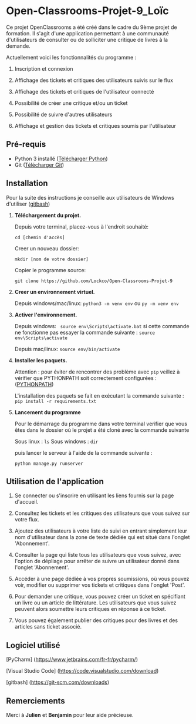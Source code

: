 # Open-Classrooms-Projet-9_Loïc

Ce projet OpenClassrooms a été créé dans le cadre du 9ème projet de formation. Il s'agit d'une application permettant à une communauté d'utilisateurs de consulter ou de solliciter une critique de livres à la demande.

Actuellement voici les fonctionnalités du programme : 

1. Inscription et connexion

2. Affichage des tickets et critiques des utilisateurs suivis sur le flux

3. Affichage des tickets et critiques de l'utilisateur connecté

4. Possibilité de créer une critique et/ou un ticket

5. Possibilité de suivre d'autres utilisateurs

6. Affichage et gestion des tickets et critiques soumis par l'utilisateur

## Pré-requis 

* Python 3 installé ([Télécharger Python](https://www.python.org/downloads/))
* Git ([Télécharger Git](https://github.com/))

## Installation

Pour la suite des instructions je conseille aux utilisateurs de Windows d'utiliser ([gitbash](https://git-scm.com/downloads))

1. **Téléchargement du projet.**


    Depuis votre terminal, placez-vous à l'endroit souhaité:
    
    ```cd [chemin d'accès]```  
    
    Creer un nouveau dossier:
    
    ```mkdir [nom de votre dossier]```

    Copier le programme source:

    ```git clone https://github.com/Lockco/Open-Classrooms-Projet-9```
    
2. **Creer un environnement virtuel.**

    Depuis windows/mac/linux: ```python3 -m venv env``` ou ```py -m venv env```
    
3. **Activer l'environnement.**
    
    Depuis windows: ``` source env\Scripts\activate.bat``` si cette commande ne fonctionne pas essayer la commande suivante : ```source env\Scripts\activate```
    
    Depuis mac/linux: ```source env/bin/activate```

4. **Installer les paquets.**

    Attention : pour éviter de rencontrer des problème avec ```pip``` veillez à vérifier que PYTHONPATH soit correctement configurées : 
    ([PYTHONPATH](https://datatofish.com/add-python-to-windows-path/))
    
    L'installation des paquets se fait en exécutant la commande suivante : ```pip install -r requirements.txt```
    
5. **Lancement du programme**

    Pour le démarrage du programme dans votre terminal verifier que vous êtes dans le dossier 
    où le projet a été cloné avec la commande suivante

    Sous linux : ```ls``` 
    Sous windows : ```dir```
    
    
    puis lancer le serveur à l'aide de la commande suivante :

    ```python manage.py runserver```

## Utilisation de l'application

1. Se connecter ou s'inscrire en utilisant les liens fournis sur la page d'accueil.

2. Consultez les tickets et les critiques des utilisateurs que vous suivez sur votre flux.

3. Ajoutez des utilisateurs à votre liste de suivi en entrant simplement leur nom d'utilisateur dans la zone de texte dédiée qui est situé dans l'onglet 'Abonnement'.

4. Consulter la page qui liste tous les utilisateurs que vous suivez, avec l'option de dépliage pour arrêter de suivre un utilisateur donné dans l'onglet 'Abonnement'.

5. Accéder à une page dédiée à vos propres soumissions, où vous pouvez voir, modifier ou supprimer vos tickets et critiques dans l'onglet 'Post'.

6. Pour demander une critique, vous pouvez créer un ticket en spécifiant un livre ou un article de littérature. Les utilisateurs que vous suivez peuvent alors soumettre leurs critiques en réponse à ce ticket.

7. Vous pouvez également publier des critiques pour des livres et des articles sans ticket associé.

## Logiciel utilisé
[PyCharm] (https://www.jetbrains.com/fr-fr/pycharm/)

[Visual Studio Code] (https://code.visualstudio.com/download)

[gitbash] (https://git-scm.com/downloads)

## Remerciements

Merci à **Julien** et **Benjamin** pour leur aide précieuse.
